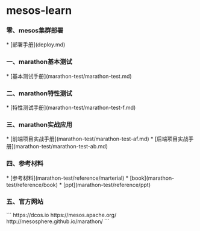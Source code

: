 # mesos-learn
<h3>零、mesos集群部署</h3>
* [部署手册](deploy.md)

<h3>一、marathon基本测试</h3>
* [基本测试手册](marathon-test/marathon-test.md)

<h3>二、marathon特性测试</h3>
* [特性测试手册](marathon-test/marathon-test-f.md)

<h3>三、marathon实战应用</h3>
* [前端项目实战手册](marathon-test/marathon-test-af.md)
* [后端项目实战手册](marathon-test/marathon-test-ab.md)

<h3>四、参考材料</h3>
* [参考材料](marathon-test/reference/marterial)
* [book](marathon-test/reference/book)
* [ppt](marathon-test/reference/ppt)

<h3>五、官方网站</h3>
```
https://dcos.io
https://mesos.apache.org/
http://mesosphere.github.io/marathon/
```

